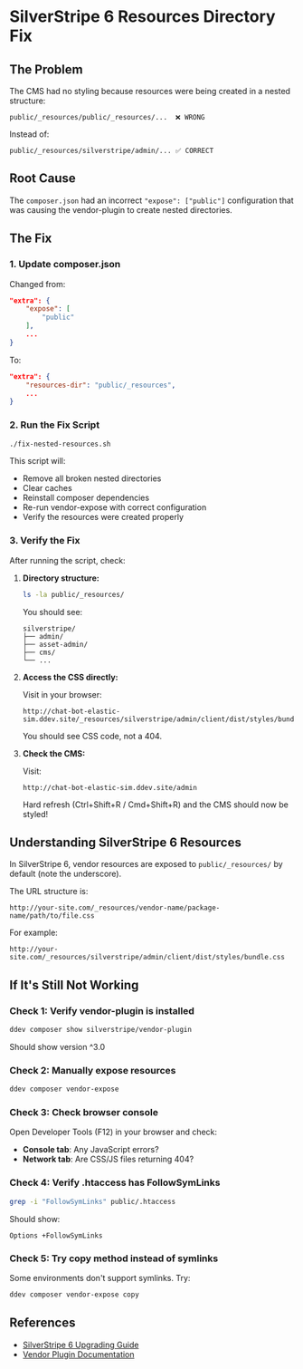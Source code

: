 # SilverStripe 6 Resources Directory Fix

## The Problem

The CMS had no styling because resources were being created in a nested structure:
```
public/_resources/public/_resources/...  ❌ WRONG
```

Instead of:
```
public/_resources/silverstripe/admin/... ✅ CORRECT
```

## Root Cause

The `composer.json` had an incorrect `"expose": ["public"]` configuration that was causing the vendor-plugin to create nested directories.

## The Fix

### 1. Update composer.json

Changed from:
```json
"extra": {
    "expose": [
        "public"
    ],
    ...
}
```

To:
```json
"extra": {
    "resources-dir": "public/_resources",
    ...
}
```

### 2. Run the Fix Script

```bash
./fix-nested-resources.sh
```

This script will:
- Remove all broken nested directories
- Clear caches
- Reinstall composer dependencies
- Re-run vendor-expose with correct configuration
- Verify the resources were created properly

### 3. Verify the Fix

After running the script, check:

1. **Directory structure:**
   ```bash
   ls -la public/_resources/
   ```

   You should see:
   ```
   silverstripe/
   ├── admin/
   ├── asset-admin/
   ├── cms/
   └── ...
   ```

2. **Access the CSS directly:**

   Visit in your browser:
   ```
   http://chat-bot-elastic-sim.ddev.site/_resources/silverstripe/admin/client/dist/styles/bundle.css
   ```

   You should see CSS code, not a 404.

3. **Check the CMS:**

   Visit:
   ```
   http://chat-bot-elastic-sim.ddev.site/admin
   ```

   Hard refresh (Ctrl+Shift+R / Cmd+Shift+R) and the CMS should now be styled!

## Understanding SilverStripe 6 Resources

In SilverStripe 6, vendor resources are exposed to `public/_resources/` by default (note the underscore).

The URL structure is:
```
http://your-site.com/_resources/vendor-name/package-name/path/to/file.css
```

For example:
```
http://your-site.com/_resources/silverstripe/admin/client/dist/styles/bundle.css
```

## If It's Still Not Working

### Check 1: Verify vendor-plugin is installed
```bash
ddev composer show silverstripe/vendor-plugin
```

Should show version ^3.0

### Check 2: Manually expose resources
```bash
ddev composer vendor-expose
```

### Check 3: Check browser console
Open Developer Tools (F12) in your browser and check:
- **Console tab**: Any JavaScript errors?
- **Network tab**: Are CSS/JS files returning 404?

### Check 4: Verify .htaccess has FollowSymLinks
```bash
grep -i "FollowSymLinks" public/.htaccess
```

Should show:
```
Options +FollowSymLinks
```

### Check 5: Try copy method instead of symlinks
Some environments don't support symlinks. Try:
```bash
ddev composer vendor-expose copy
```

## References

- [SilverStripe 6 Upgrading Guide](https://docs.silverstripe.org/en/6/changelogs/6.0.0/)
- [Vendor Plugin Documentation](https://github.com/silverstripe/vendor-plugin)
